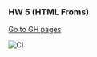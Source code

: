 ### HW 5 (HTML Froms)
[Go to GH pages](https://VyacheslavBakashov.github.io/ahj_hw_5_html_forms/)


![CI](https://github.com/VyacheslavBakashov/ahj_hw_5_html_forms/actions/workflows/web.yml/badge.svg)